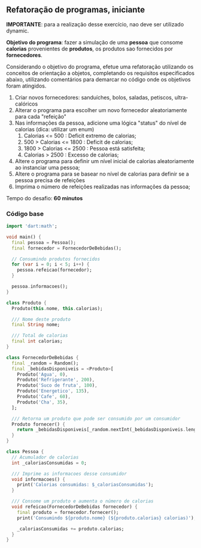 ## Refatoração de programas, iniciante

**IMPORTANTE**: para a realização desse exercício, nao deve ser utilizado dynamic.

**Objetivo do programa**: fazer a simulação de uma **pessoa** que consome **calorias** provenientes de **produtos**, os
produtos sao fornecidos por **fornecedores**.

Considerando o objetivo do programa, efetue uma refatoração utilizando os conceitos de orientação a objetos, completando
os requisitos especificados abaixo, utilizando comentários para demarcar no código onde os objetivos foram atingidos.

1. Criar novos fornecedores: sanduíches, bolos, saladas, petiscos, ultra-calóricos
2. Alterar o programa para escolher um novo fornecedor aleatoriamente para cada "refeição"
3. Nas informações da pessoa, adicione uma lógica "status" do nível de calorias (dica: utilizar um enum)
    1. Calorias <= 500 : Deficit extremo de calorias;
    2. 500 > Calorias <= 1800 : Deficit de calorias;
    3. 1800 > Calorias <= 2500 : Pessoa está satisfeita;
    4. Calorias > 2500 : Excesso de calorias;
4. Altere o programa para definir um nível inicial de calorias aleatoriamente ao instanciar uma pessoa;
5. Altere o programa para se basear no nível de calorias para definir se a pessoa precisa de refeições
6. Imprima o número de refeições realizadas nas informações da pessoa;

Tempo do desafio: __60 minutos__

### Código base

```dart
import 'dart:math';

void main() {
  final pessoa = Pessoa();
  final fornecedor = FornecedorDeBebidas();

  // Consumindo produtos fornecidos
  for (var i = 0; i < 5; i++) {
    pessoa.refeicao(fornecedor);
  }

  pessoa.informacoes();
}

class Produto {
  Produto(this.nome, this.calorias);

  /// Nome deste produto
  final String nome;

  /// Total de calorias
  final int calorias;
}

class FornecedorDeBebidas {
  final _random = Random();
  final _bebidasDisponiveis = <Produto>[
    Produto('Agua', 0),
    Produto('Refrigerante', 200),
    Produto('Suco de fruta', 100),
    Produto('Energetico', 135),
    Produto('Cafe', 60),
    Produto('Cha', 35),
  ];

  /// Retorna um produto que pode ser consumido por um consumidor
  Produto fornecer() {
    return _bebidasDisponiveis[_random.nextInt(_bebidasDisponiveis.length)];
  }
}

class Pessoa {
  // Acumulador de calorias
  int _caloriasConsumidas = 0;

  /// Imprime as informacoes desse consumidor
  void informacoes() {
    print('Calorias consumidas: $_caloriasConsumidas');
  }

  /// Consome um produto e aumenta o número de calorias
  void refeicao(FornecedorDeBebidas fornecedor) {
    final produto = fornecedor.fornecer();
    print('Consumindo ${produto.nome} (${produto.calorias} calorias)');

    _caloriasConsumidas += produto.calorias;
  }
}
```